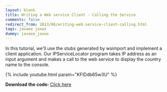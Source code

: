 ```yaml
---
layout: blank
title: Writing a Web service Client - Calling the Service
comments: false
redirect_from: 2013/06/writing-web-service-client-calling.html
tags: javaee jaxws
dummy: javaee_jaxws
---
```


In this tutorial, we'll use the stubs generated by wsimport and implement a client application. Our IPServiceLocator program takes IP address as an input argument and makes a call to the web service to display the country name to the console. 

{% include youtube.html param="KFlDdb65w3U" %}

**Download the code:** <a href="https://github.com/koushikkothagal/IPLocationFinder/archive/master.zip">Click here</a>
